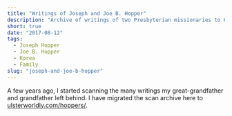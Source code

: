 ```yaml
---
title: "Writings of Joseph and Joe B. Hopper"
description: "Archive of writings of two Presbyterian missionaries to Korea."
short: true
date: "2017-08-12"
tags:
  - Joseph Hopper
  - Joe B. Hopper
  - Korea
  - Family
slug: "joseph-and-joe-b-hopper"
---
```


A few years ago, I started scanning the many writings my great-grandfather and grandfather left behind. I have migrated the scan archive here to [ulsterworldly.com/hoppers/](https://ulsterworldly.com/hoppers/).